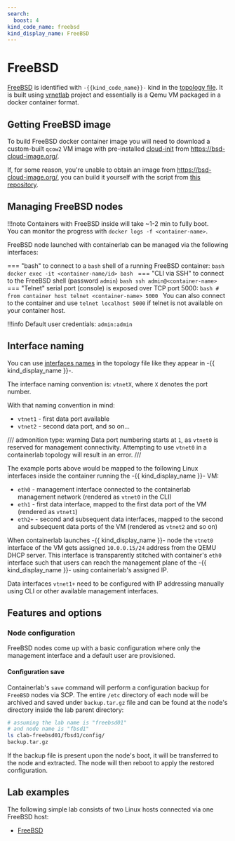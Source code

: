 ```yaml
---
search:
  boost: 4
kind_code_name: freebsd
kind_display_name: FreeBSD
---
```

# FreeBSD

[FreeBSD](https://freebsd.org/) is identified with `-{{kind_code_name}}-` kind in the [topology file](../topo-def-file.md). It is built using [vrnetlab](../vrnetlab.md) project and essentially is a Qemu VM packaged in a docker container format.

## Getting FreeBSD image

To build FreeBSD docker container image you will need to download a custom-built `qcow2` VM image with pre-installed [cloud-init](https://cloudinit.readthedocs.io/en/latest/) from https://bsd-cloud-image.org/.

If, for some reason, you're unable to obtain an image from https://bsd-cloud-image.org/, you can build it yourself with the script from [this repository](https://github.com/goneri/pcib).

## Managing FreeBSD nodes

!!!note
    Containers with FreeBSD inside will take ~1-2 min to fully boot.  
    You can monitor the progress with `docker logs -f <container-name>`.

FreeBSD node launched with containerlab can be managed via the following interfaces:

=== "bash"
    to connect to a `bash` shell of a running FreeBSD container:
    ```bash
    docker exec -it <container-name/id> bash
    ```
=== "CLI via SSH"
    to connect to the FreeBSD shell (password `admin`)
    ```bash
    ssh admin@<container-name>
    ```
=== "Telnet"
    serial port (console) is exposed over TCP port 5000:
    ```bash
    # from container host
    telnet <container-name> 5000
    ```
    You can also connect to the container and use `telnet localhost 5000` if telnet is not available on your container host.

!!!info
    Default user credentials: `admin:admin`

## Interface naming

You can use [interfaces names](../topo-def-file.md#interface-naming) in the topology file like they appear in -{{ kind_display_name }}-.

The interface naming convention is: `vtnetX`, where `X` denotes the port number.

With that naming convention in mind:

* `vtnet1` - first data port available
* `vtnet2` - second data port, and so on...

/// admonition
    type: warning
Data port numbering starts at `1`, as `vtnet0` is reserved for management connectivity. Attempting to use `vtnet0` in a containerlab topology will result in an error.
///

The example ports above would be mapped to the following Linux interfaces inside the container running the -{{ kind_display_name }}- VM:

* `eth0` - management interface connected to the containerlab management network (rendered as `vtnet0` in the CLI)
* `eth1` - first data interface, mapped to the first data port of the VM (rendered as `vtnet1`)
* `eth2+` - second and subsequent data interfaces, mapped to the second and subsequent data ports of the VM (rendered as `vtnet2` and so on)

When containerlab launches -{{ kind_display_name }}- node the `vtnet0` interface of the VM gets assigned `10.0.0.15/24` address from the QEMU DHCP server. This interface is transparently stitched with container's `eth0` interface such that users can reach the management plane of the -{{ kind_display_name }}- using containerlab's assigned IP.

Data interfaces `vtnet1+` need to be configured with IP addressing manually using CLI or other available management interfaces.

## Features and options

### Node configuration

FreeBSD nodes come up with a basic configuration where only the management interface and a default user are provisioned.

#### Configuration save

Containerlab's `save` command will perform a configuration backup for `FreeBSD` nodes via SCP. The entire `/etc` directory of each node will be archived and saved under `backup.tar.gz` file and can be found at the node's directory inside the lab parent directory:

```bash
# assuming the lab name is "freebsd01"
# and node name is "fbsd1"
ls clab-freebsd01/fbsd1/config/
backup.tar.gz
```

If the backup file is present upon the node's boot, it will be transferred to the node and extracted. The node will then reboot to apply the restored configuration.

## Lab examples

The following simple lab consists of two Linux hosts connected via one FreeBSD host:

* [FreeBSD](../../lab-examples/freebsd01.md)

